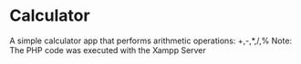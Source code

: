 # Calculator
A simple calculator app that performs arithmetic operations: +,-,*,/,%
Note: The PHP code was executed with the Xampp Server
